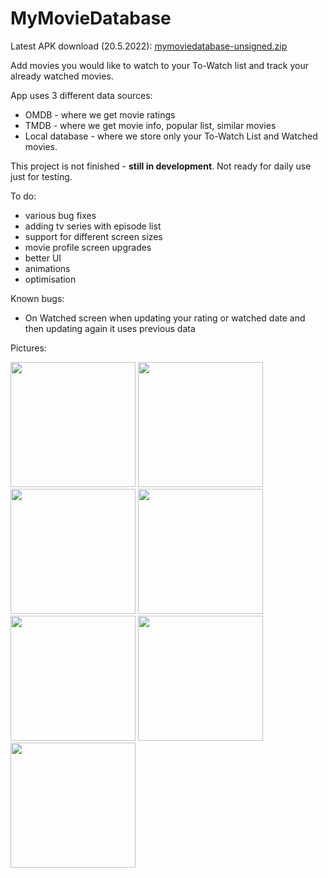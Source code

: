 # MyMovieDatabase
Latest APK download (20.5.2022): [mymoviedatabase-unsigned.zip](https://github.com/sladictilen/MyMovieDatabase/files/8743679/mymoviedatabase-unsigned.zip)

Add movies you would like to watch to your To-Watch list and track your already watched movies. 

App uses 3 different data sources:
- OMDB - where we get movie ratings
- TMDB - where we get movie info, popular list, similar movies
- Local database - where we store only your To-Watch List and Watched movies.

This project is not finished - **still in development**. Not ready for daily use just for testing.

To do:
- various bug fixes
- adding tv series with episode list 
- support for different screen sizes
- movie profile screen upgrades
- better UI
- animations
- optimisation

Known bugs:
- On Watched screen when updating your rating or watched date and then updating again it uses previous data

Pictures:

<img src="https://user-images.githubusercontent.com/85624506/169522884-df22bbae-2470-4164-92e9-bde529649f7b.png" width="200">
<img src="https://user-images.githubusercontent.com/85624506/169522920-d4fde0b6-4cc9-4dfe-b134-4cd7199a376f.png" width="200">
<img src="https://user-images.githubusercontent.com/85624506/169522924-1b12d5a5-ef0f-44b6-8347-bc3b5d403d27.png" width="200">
<img src="https://user-images.githubusercontent.com/85624506/169522929-4205e3e1-4049-46d1-8adf-0603891787cf.png" width="200">
<img src="https://user-images.githubusercontent.com/85624506/169600479-84dbd265-996f-47a5-9573-aef2f7d92954.png" width="200">
<img src="https://user-images.githubusercontent.com/85624506/169600617-bbeec41c-b98f-452e-9162-c3a8c9595177.png" width="200">
<img src="https://user-images.githubusercontent.com/85624506/169600652-bd631a33-cf8e-4d27-aecd-2c0e81eed960.png" width="200">

